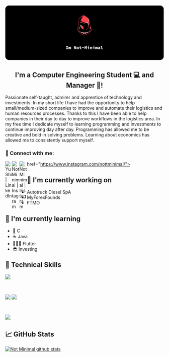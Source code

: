 <p align="center">
  <a href="https://www.google.cl" target="_blank" rel="noreferrer"><img src="https://raw.githubusercontent.com/Not-Minimal/Not-Minimal/main/Assets/Back%20GitHub%20(1).png" alt="my banner"></a>
</p>

<h2 align="center">
I'm a Computer Engineering Student 💻 and Manager 🎨!
</h2> 

Passionate self-taught, admirer and apprentice of technology and investments. In my short life I have had the opportunity to help small/medium-sized companies to improve and automate their logistics and human resources processes. Thanks to this I have been able to help companies in their day to day to improve workflows in the logistics area.
In my free time I dedicate myself to learning programming and investments to continue improving day after day. Programming has allowed me to be creative and bold in solving problems.
Learning about economics has allowed me to consistently support myself.

### 🤝 Connect with me:

<a href="https://www.linkedin.com/in/saul-munoz/"><img align="left" src="https://img.shields.io/badge/LinkedIn-0077B5?style=for-the-badge&logo=linkedin&logoColor=white" alt="Yu Shi | LinkedIn" width="21px"/></a>
<a href="https://www.instagram.com/nottminimal/"><img align="left" src="hhttps://img.shields.io/badge/Instagram-E4405F?style=for-the-badge&logo=instagram&logoColor=white" alt="Not Minimal | Instagram" width="24px"/></a>
href="https://www.instagram.com/nottminimal/"><img align="left" src="https://img.shields.io/badge/Discord-7289DA?style=for-the-badge&logo=discord&logoColor=white" alt="Not Minimal | Instagram" width="24px"/></a>
</br>

## 🔭 I'm currently working on

- Autotruck Diesel SpA
- MyForexFounds
- FTMO

## 🌱 I'm currently learning

- 📱 C
- ☕️ Java
- 🧑🏻‍💻 Flutter
- 😎 Investing

## 💼 Technical Skills

![](https://img.shields.io/badge/Code-Programing-informational?style=flat&logo=c&color=F7DF1E)

</br>

![](https://img.shields.io/badge/Style-styled--components-informational?style=flat&logo=styled-components&color=DB7093)
![](https://img.shields.io/badge/Style-Material--UI-informational?style=flat&logo=Material-UI&color=0081CB)

</br>

![](https://img.shields.io/badge/Tools-Figma-informational?style=flat&logo=Figma&color=F24E1E)

## 📈 GitHub Stats 

[![Not Minimal github stats](https://github-readme-stats.vercel.app/api?username=Not-Minimal)](https://github.com/Not-Minimal)

